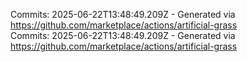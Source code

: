 Commits: 2025-06-22T13:48:49.209Z - Generated via https://github.com/marketplace/actions/artificial-grass
<br>
Commits: 2025-06-22T13:48:49.209Z - Generated via https://github.com/marketplace/actions/artificial-grass
<br>
